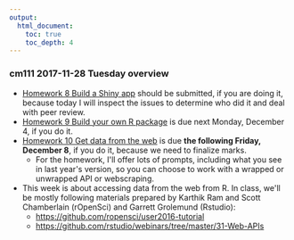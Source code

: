 ```yaml
---
output:
  html_document:
    toc: true
    toc_depth: 4
---
```


### cm111 2017-11-28 Tuesday overview

  * [Homework 8 Build a Shiny app](hw08_shiny.html) should be submitted, if you are doing it, because today I will inspect the issues to determine who did it and deal with peer review.
  * [Homework 9 Build your own R package](hw09_package.html) is due next Monday, December 4, if you do it.
  * [Homework 10 Get data from the web](hw10_data-from-web.html) is due **the following Friday, December 8**, if you do it, because we need to finalize marks.
    - For the homework, I'll offer lots of prompts, including what you see in last year's version, so you can choose to work with a wrapped or unwrapped API or webscraping.
  * This week is about accessing data from the web from R. In class, we'll be mostly following materials prepared by Karthik Ram and Scott Chamberlain (rOpenSci) and Garrett Grolemund (Rstudio):
    - <https://github.com/ropensci/user2016-tutorial>
    - <https://github.com/rstudio/webinars/tree/master/31-Web-APIs>
